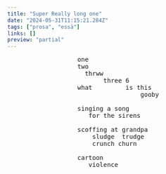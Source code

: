 ```yaml
---
title: "Super Really long one"
date: "2024-05-31T11:15:21.284Z"
tags: ["prosa", "essä"]
links: []
preview: "partial"
---
```


<pre style="display: flex; width: 100%; align-items: center; justify-content: center;">
one
two 
  thrww
       three 6
what         is this
                 gooby

singing a song 
   for the sirens

scoffing at grandpa
    sludge  trudge 
    crunch churn

cartoon 
   violence
</pre>